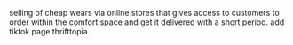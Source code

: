 selling of cheap wears via online stores that gives access to customers to order within the comfort space and get it delivered with a short period.
add tiktok page thrifttopia.
